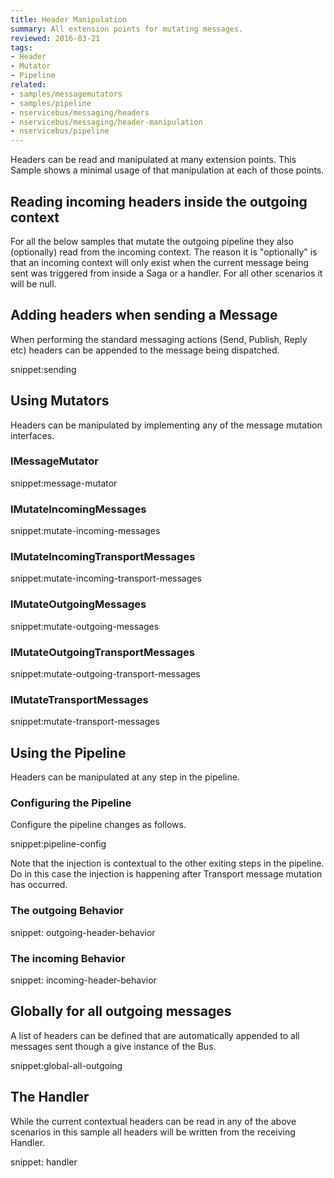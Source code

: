 ```yaml
---
title: Header Manipulation
summary: All extension points for mutating messages.
reviewed: 2016-03-21
tags:
- Header
- Mutator
- Pipeline
related:
- samples/messagemutators
- samples/pipeline
- nservicebus/messaging/headers
- nservicebus/messaging/header-manipulation
- nservicebus/pipeline
---
```


Headers can be read and manipulated at many extension points. This Sample shows a minimal usage of that manipulation at each of those points.


## Reading incoming headers inside the outgoing context

For all the below samples that mutate the outgoing pipeline they also (optionally) read from the incoming context. The reason it is "optionally" is that an incoming context will only exist when the current message being sent was triggered from inside a Saga or a handler. For all other scenarios it will be null.


## Adding headers when sending a Message

When performing the standard messaging actions (Send, Publish, Reply etc) headers can be appended to the message being dispatched.

snippet:sending

## Using Mutators

Headers can be manipulated by implementing any of the message mutation interfaces.


### IMessageMutator

snippet:message-mutator


### IMutateIncomingMessages

snippet:mutate-incoming-messages


### IMutateIncomingTransportMessages

snippet:mutate-incoming-transport-messages


### IMutateOutgoingMessages

snippet:mutate-outgoing-messages


### IMutateOutgoingTransportMessages

snippet:mutate-outgoing-transport-messages


### IMutateTransportMessages

snippet:mutate-transport-messages


## Using the Pipeline

Headers can be manipulated at any step in the pipeline.


### Configuring the Pipeline

Configure the pipeline changes as follows.

snippet:pipeline-config

Note that the injection is contextual to the other exiting steps in the pipeline. Do in this case the injection is happening after Transport message mutation has occurred.


### The outgoing Behavior

snippet: outgoing-header-behavior


### The incoming Behavior

snippet: incoming-header-behavior


## Globally for all outgoing messages

A list of headers can be defined that are automatically appended to all messages sent though a give instance of the Bus.

snippet:global-all-outgoing


## The Handler

While the current contextual headers can be read in any of the above scenarios in this sample all headers will be written from the receiving Handler.

snippet: handler
